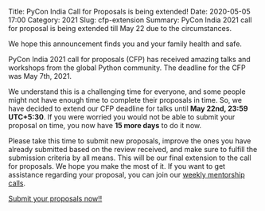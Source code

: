 Title: PyCon India Call for Proposals is being extended!
Date: 2020-05-05 17:00
Category: 2021
Slug: cfp-extension
Summary: PyCon India 2021 call for proposal is being extended till May 22 due to the circumstances.

We hope this announcement finds you and your family health and safe.

PyCon India 2021 call for proposals (CFP) has received amazing talks and workshops from the global Python community. The deadline for the CFP was May 7th, 2021.

We understand this is a challenging time for everyone, and some people might not have enough time to complete their proposals in time. So, we have decided to extend our CFP deadline for talks until **May 22nd, 23:59 UTC+5:30**. If you were worried you would not be able to submit your proposal on time, you now have **15 more days** to do it now.

Please take this time to submit new proposals, improve the ones you have already submitted based on the review received, and make sure to fulfill the submission criteria by all means. This will be our final extension to the call for proposals. We hope you make the most of it. If you want to get assistance regarding your proposal, you can join our [weekly mentorship calls](https://in.pycon.org/blog/2021/announce-mentorship.html).


[Submit your proposals now!!](https://in.pycon.org/cfp/2021/proposals/)
